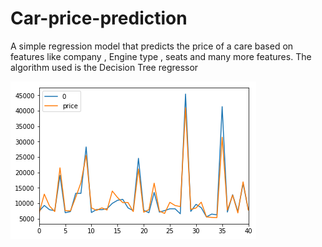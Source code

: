 # Car-price-prediction

A simple regression model that predicts the price of a care based on features like company , Engine type , seats and many more features.
The algorithm used is the Decision Tree regressor

![](pred.png)
